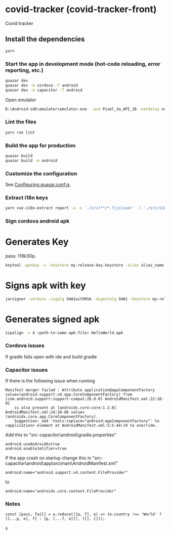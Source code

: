 # covid-tracker (covid-tracker-front)

Covid tracker

## Install the dependencies
```bash
yarn
```

### Start the app in development mode (hot-code reloading, error reporting, etc.)
```bash
quasar dev
quasar dev -m cordova -T android
quasar dev -m capacitor -T android
```

Open emulator
```bash
D:\Android-sdk\emulator\emulator.exe  -avd Pixel_3a_API_28 -netdelay none -netspeed full
```

### Lint the files
```bash
yarn run lint
```

### Build the app for production
```bash
quasar build
quasar build -m android
```

### Customize the configuration
See [Configuring quasar.conf.js](https://quasar.dev/quasar-cli/quasar-conf-js).


### Extract i18n keys

```bash
yarn vue-i18n-extract report -a -v './src/**/*.?(js|vue)' -l './src/i18n/*.?(js|json|yml|yaml)'
```

### Sign cordova android apk

# Generates Key 
pass: 119k30p.
```bash
keytool -genkey -v -keystore my-release-key.keystore -alias alias_name -keyalg RSA -keysize 2048 -validity 20000
```
# Signs apk with key
```bash
jarsigner -verbose -sigalg SHA1withRSA -digestalg SHA1 -keystore my-release-key.keystore <path-to-unsigned-apk-file> alias_name
```
# Generates signed apk
```bash
zipalign -v 4 <path-to-same-apk-file> HelloWorld.apk
```

### Cordova issues
If gradle fails open with ide and build gradle


### Capacitor issues
If there is the following issue when running
```
Manifest merger failed : Attribute application@appComponentFactory value=(android.support.v4.app.CoreComponentFactory) from [com.android.support:support-compat:28.0.0] AndroidManifest.xml:22:18-91
	is also present at [androidx.core:core:1.2.0] AndroidManifest.xml:24:18-86 value=(androidx.core.app.CoreComponentFactory).
	Suggestion: add 'tools:replace="android:appComponentFactory"' to <application> element at AndroidManifest.xml:5:5-44:19 to override.
```

Add this to "src-capacitor\android\gradle.properties"
```
android.useAndroidX=true
android.enableJetifier=true
```

If the app crash on startup change this in "src-capacitor\android\app\src\main\AndroidManifest.xml"
```
android:name="android.support.v4.content.FileProvider"
```
to
```
android:name="androidx.core.content.FileProvider"
```


### Notes

```
const [pass, fail] = a.reduce(([p, f], e) => (e.country !== 'World' ? [[...p, e], f] : [p, [...f, e]]), [[], []]);
```
s